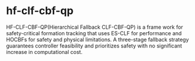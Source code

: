 # hf-clf-cbf-qp
HF-CLF-CBF-QP(Hierarchical Fallback  CLF-CBF-QP) is a frame work for safety-critical formation tracking that uses ES-CLF for performance and HOCBFs for safety and physical limitations.  A three-stage fallback strategy guarantees controller feasibility and prioritizes safety with no significant increase in computational cost.
